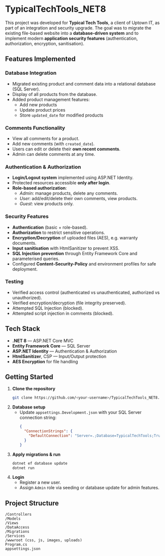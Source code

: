 # TypicalTechTools_NET8

This project was developed for **Typical Tech Tools**, a client of Uptown IT, as part of an integration and security upgrade. The goal was to migrate the existing file-based website into a **database-driven system** and to implement modern **application security features** (authentication, authorization, encryption, sanitisation).

## Features Implemented

### Database Integration
- Migrated existing product and comment data into a relational database (SQL Server).
- Display of all products from the database.
- Added product management features:
  - Add new products  
  - Update product prices  
  - Store `updated_date` for modified products  

### Comments Functionality
- View all comments for a product.
- Add new comments (with `created_date`).
- Users can edit or delete their **own recent comments**.
- Admin can delete comments at any time.

### Authentication & Authorization
- **Login/Logout system** implemented using ASP.NET Identity.  
- Protected resources accessible **only after login**.  
- **Role-based authorization**:
  - *Admin*: manage products, delete any comments.  
  - *User*: add/edit/delete their own comments, view products.  
  - *Guest*: view products only.  

### Security Features
- **Authentication** (basic + role-based).  
- **Authorization** to restrict sensitive operations.  
- **Encryption/Decryption** of uploaded files (AES), e.g. warranty documents.  
- **Input sanitisation** with HtmlSanitizer to prevent XSS.  
- **SQL Injection prevention** through Entity Framework Core and parameterised queries.  
- Configured **Content-Security-Policy** and environment profiles for safe deployment.

### Testing
- Verified access control (authenticated vs unauthenticated, authorized vs unauthorized).  
- Verified encryption/decryption (file integrity preserved).  
- Attempted SQL Injection (blocked).  
- Attempted script injection in comments (blocked).  

## Tech Stack
- **.NET 8** — ASP.NET Core MVC  
- **Entity Framework Core** — SQL Server  
- **ASP.NET Identity** — Authentication & Authorization  
- **HtmlSanitizer**, CSP — Input/Output protection  
- **AES Encryption** for file handling  

## Getting Started

1. **Clone the repository**
   ```bash
   git clone https://github.com/<your-username>/TypicalTechTools_NET8.git

2. **Database setup**
   - Update `appsettings.Development.json` with your SQL Server connection string:
     ```json
     {
       "ConnectionStrings": {
         "DefaultConnection": "Server=.;Database=TypicalTechTools;Trusted_Connection=True;TrustServerCertificate=True"
       }
     }

3. **Apply migrations & run**
   ```bash
   dotnet ef database update
   dotnet run

4. **Login**
   - Register a new user.  
   - Assign `Admin` role via seeding or database update for admin features.  

## Project Structure
```
/Controllers
/Models
/Views
/DataAccess
/Migrations
/Services
/wwwroot (css, js, images, uploads)
Program.cs
appsettings.json 

